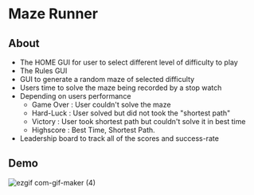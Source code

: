 # Maze Runner

## About
- The HOME GUI for user to select different level of difficulty to play
- The Rules GUI
- GUI to generate a random maze of selected difficulty
- Users time to solve the maze being recorded by a stop watch
- Depending on users performance
  - Game Over : User couldn't solve the maze
  - Hard-Luck : User solved but did not took the "shortest path"
  - Victory : User took shortest path but couldn't solve it in best time
  - Highscore : Best Time, Shortest Path.
- Leadership board to track all of the scores and success-rate

## Demo
![ezgif com-gif-maker (4)](https://user-images.githubusercontent.com/58692788/163381006-0b5bc833-e681-468a-b847-74ee93c3bbf6.gif)

